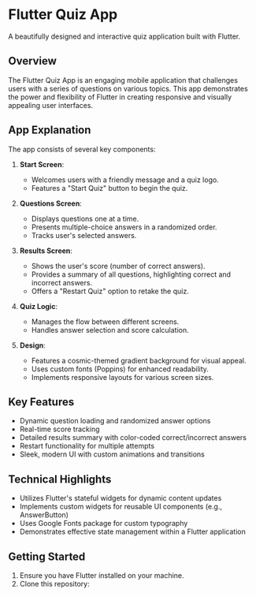 # Flutter Quiz App

A beautifully designed and interactive quiz application built with Flutter.

## Overview

The Flutter Quiz App is an engaging mobile application that challenges users with a series of questions on various topics. This app demonstrates the power and flexibility of Flutter in creating responsive and visually appealing user interfaces.

## App Explanation

The app consists of several key components:

1. **Start Screen**: 
   - Welcomes users with a friendly message and a quiz logo.
   - Features a "Start Quiz" button to begin the quiz.

2. **Questions Screen**:
   - Displays questions one at a time.
   - Presents multiple-choice answers in a randomized order.
   - Tracks user's selected answers.

3. **Results Screen**:
   - Shows the user's score (number of correct answers).
   - Provides a summary of all questions, highlighting correct and incorrect answers.
   - Offers a "Restart Quiz" option to retake the quiz.

4. **Quiz Logic**:
   - Manages the flow between different screens.
   - Handles answer selection and score calculation.

5. **Design**:
   - Features a cosmic-themed gradient background for visual appeal.
   - Uses custom fonts (Poppins) for enhanced readability.
   - Implements responsive layouts for various screen sizes.

## Key Features

- Dynamic question loading and randomized answer options
- Real-time score tracking
- Detailed results summary with color-coded correct/incorrect answers
- Restart functionality for multiple attempts
- Sleek, modern UI with custom animations and transitions

## Technical Highlights

- Utilizes Flutter's stateful widgets for dynamic content updates
- Implements custom widgets for reusable UI components (e.g., AnswerButton)
- Uses Google Fonts package for custom typography
- Demonstrates effective state management within a Flutter application

## Getting Started

1. Ensure you have Flutter installed on your machine.
2. Clone this repository:


